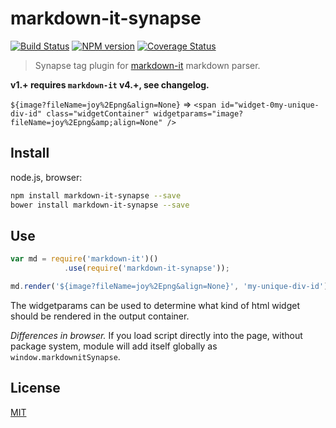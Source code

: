 # markdown-it-synapse

[![Build Status](https://img.shields.io/travis/jay-hodgson/markdown-it-synapse/master.svg?style=flat)](https://travis-ci.org/jay-hodgson/markdown-it-synapse)
[![NPM version](https://img.shields.io/npm/v/markdown-it-synapse.svg?style=flat)](https://www.npmjs.org/package/markdown-it-synapse)
[![Coverage Status](https://img.shields.io/coveralls/jay-hodgson/markdown-it-synapse/master.svg?style=flat)](https://coveralls.io/r/jay-hodgson/markdown-it-synapse?branch=master)

> Synapse tag plugin for [markdown-it](https://github.com/markdown-it/markdown-it) markdown parser.

__v1.+ requires `markdown-it` v4.+, see changelog.__

`${image?fileName=joy%2Epng&align=None}` => `<span id="widget-0my-unique-div-id" class="widgetContainer" widgetparams="image?fileName=joy%2Epng&amp;align=None" />`


## Install

node.js, browser:

```bash
npm install markdown-it-synapse --save
bower install markdown-it-synapse --save
```

## Use

```js
var md = require('markdown-it')()
            .use(require('markdown-it-synapse'));

md.render('${image?fileName=joy%2Epng&align=None}', 'my-unique-div-id') // => '<span id="widget-0my-unique-div-id" class="widgetContainer" widgetparams="image?fileName=joy%2Epng&amp;align=None" />'

```

The widgetparams can be used to determine what kind of html widget should be rendered in the output container.

_Differences in browser._ If you load script directly into the page, without
package system, module will add itself globally as `window.markdownitSynapse`.


## License
[MIT](https://github.com/jay-hodgson/markdown-it-synapse/blob/master/LICENSE)
